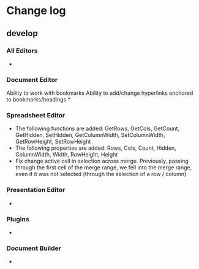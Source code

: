 # Change log
## develop
### All Editors
* 

### Document Editor
Ability to work with bookmarks
Ability to add/change hyperlinks anchored to bookmarks/headings
* 

### Spreadsheet Editor
* The following functions are added: GetRows, GetCols, GetCount, GetHidden, SetHidden, GetColumnWidth, SetColumnWidth, GetRowHeight, SetRowHeight
* The following properties are added: Rows, Cols, Count, Hidden, ColumnWidth, Width, RowHeight, Height
* Fix change active cell in selection across merge. Previously, passing through the first cell of the merge range, we fell into the merge range, even if it was not selected (through the selection of a row / column)

### Presentation Editor
* 

### Plugins
* 

### Document Builder
* 
